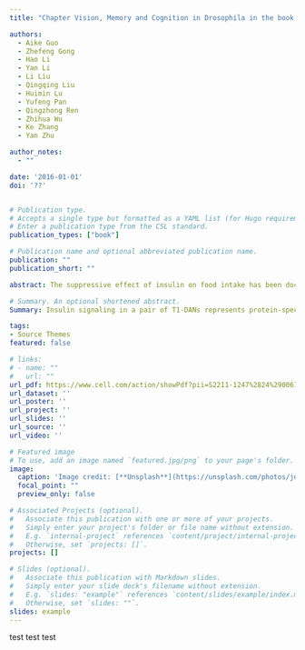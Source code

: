 ```yaml
---
title: "Chapter Vision, Memory and Cognition in Drosophila in the book of Learning and Memory: A Comprehensive Reference, 2nd edition"

authors:
  - Aike Guo
  - Zhefeng Gong
  - Hao Li
  - Yan Li
  - Li Liu
  - Qingqing Liu
  - Huimin Lu
  - Yufeng Pan
  - Qingzhong Ren
  - Zhihua Wu
  - Ke Zhang
  - Yan Zhu

author_notes:
  - ""

date: '2016-01-01'
doi: '??'


# Publication type.
# Accepts a single type but formatted as a YAML list (for Hugo requirements).
# Enter a publication type from the CSL standard.
publication_types: ["book"]

# Publication name and optional abbreviated publication name.
publication: ""
publication_short: ""

abstract: The suppressive effect of insulin on food intake has been documented for decades. However, whether insulin signals can encode a certain type of nutrients to regulate nutrient-specific feeding behavior remains elusive. Here, we show that in female Drosophila, a pair of dopaminergic neurons, tritocerebrum 1-dopaminergic neurons (T1-DANs), are directly activated by a protein-intake-induced insulin signal from insulin-producing cells (IPCs). Intriguingly, opto-activating IPCs elicits feeding inhibition for both protein and sugar, while silencing T1-DANs blocks this inhibition only for protein food. Elevating insulin signaling in T1-DANs or opto-activating these neurons is sufficient to mimic protein satiety. Furthermore, this signal is conveyed to local neurons of the protocerebral bridge (PB-LNs) and specifically suppresses protein intake. Therefore, our findings reveal that a brain-derived insulin signal encodes protein satiety and suppresses feeding behavior in a nutrient-specific manner, shedding light on the functional specificity of brain insulin signals in regulating behaviors.

# Summary. An optional shortened abstract.
Summary: Insulin signaling in a pair of T1-DANs represents protein-specific satiety. In female flies, protein intake induces DILP2 release and activates T1-DANs. Opto-activating IPCs in the brain suppresses food intake of both sugar and protein. Downstream of IPCs, the T1-PB circuit specifically mediates protein satiety signal

tags:
- Source Themes
featured: false

# links:
# - name: ""
#   url: ""
url_pdf: https://www.cell.com/action/showPdf?pii=S2211-1247%2824%2900610-7
url_dataset: ''
url_poster: ''
url_project: ''
url_slides: ''
url_source: ''
url_video: ''

# Featured image
# To use, add an image named `featured.jpg/png` to your page's folder. 
image:
  caption: 'Image credit: [**Unsplash**](https://unsplash.com/photos/jdD8gXaTZsc)'
  focal_point: ""
  preview_only: false

# Associated Projects (optional).
#   Associate this publication with one or more of your projects.
#   Simply enter your project's folder or file name without extension.
#   E.g. `internal-project` references `content/project/internal-project/index.md`.
#   Otherwise, set `projects: []`.
projects: []

# Slides (optional).
#   Associate this publication with Markdown slides.
#   Simply enter your slide deck's filename without extension.
#   E.g. `slides: "example"` references `content/slides/example/index.md`.
#   Otherwise, set `slides: ""`.
slides: example
---
```


test test test
